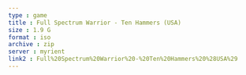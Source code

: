 ```yaml
---
type : game
title : Full Spectrum Warrior - Ten Hammers (USA)
size : 1.9 G
format : iso
archive : zip
server : myrient
link2 : Full%20Spectrum%20Warrior%20-%20Ten%20Hammers%20%28USA%29
---
```

